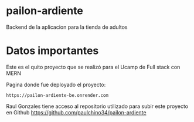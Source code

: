 # pailon-ardiente
 Backend de la aplicacion para la tienda de adultos

# Datos importantes
Este es el quito proyecto que se realizó para el Ucamp de Full stack con MERN

Pagina donde fue deployado el proyecto:

    https://pailon-ardiente-be.onrender.com


Raul Gonzales tiene acceso al repositorio utilizado para subir este proyecto en Github
    https://github.com/paulchino34/pailon-ardiente